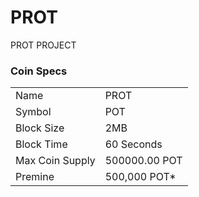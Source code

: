 # PROT
PROT PROJECT

### Coin Specs
<table>
<tr><td>Name </td><td>PROT</td></tr>
<tr><td>Symbol</td><td>POT</td></tr>
<tr><td>Block Size</td><td>2MB</td></tr>
<tr><td>Block Time</td><td>60 Seconds</td></tr>
<tr><td>Max Coin Supply </td><td>500000.00 POT</td></tr>
<tr><td>Premine</td><td>500,000  POT*</td></tr>
</table>
